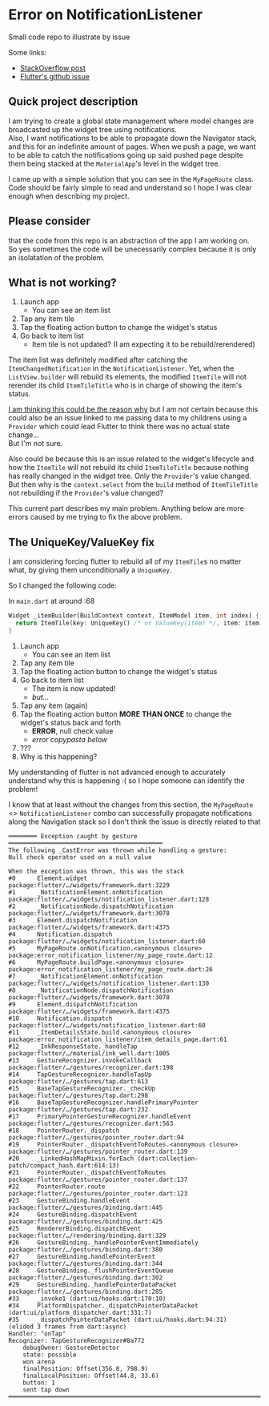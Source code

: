 # Error on NotificationListener

Small code repo to illustrate by issue

Some links:
- [StackOverflow post](https://stackoverflow.com/questions/72660697/stateless-widgets-children-will-not-rebuild-after-a-model-update-when-passing-s)
- [Flutter's github issue](https://github.com/flutter/flutter/issues/106198)

## Quick project description

I am trying to create a global state management where model changes are broadcasted up
the widget tree using notifications.  
Also, I want notifications to be able to propagate down the Navigator stack, and this for an indefinite amount of pages. When we push a page, we want to be able to catch the notifications going up said pushed page despite them being stacked at the `MaterialApp`'s level in the widget tree.  

I came up with a simple solution that you can see in the `MyPageRoute` class.  
Code should be fairly simple to read and understand so I hope I was clear enough when
describing my project.

## Please consider

that the code from this repo is an abstraction of the app I am working on.  
So yes sometimes the code will be unecessarily complex because it is only an isolatation of the problem.

## What is not working?

1) Launch app
    - You can see an item list
2) Tap any item tile
3) Tap the floating action button to change the widget's status
4) Go back to item list
    - Item tile is not updated? (I am expecting it to be rebuild/rerendered)

The item list was definitely modified after catching the `ItemChangedNotification` in the `NotificationListener`.
Yet, when the `ListView.builder` will rebuild its elements, the modified `ItemTile` will not rerender its child `ItemTileTitle` who is in charge of showing the item's status.

[I am thinking this could be the reason why](https://jelenaaa.medium.com/how-to-force-widget-to-redraw-in-flutter-2eec703bc024)
but I am not certain because this could also be an issue linked to me passing data to my childrens using a `Provider` which could lead Flutter to think there was no actual state change...  
But I'm not sure.

Also could be because this is an issue related to the widget's lifecycle and how the `ItemTile` will not rebuild its child `ItemTileTitle` because nothing has really changed in the widget tree. Only the `Provider`'s value changed.
But then why is the `context.select` from the `build` method of `ItemTileTitle` not rebuilding if the `Provider`'s value changed?

This current part describes my main problem. Anything below are more errors caused by me trying to fix the above problem.

## The UniqueKey/ValueKey fix

I am considering forcing flutter to rebuild all of my `ItemTile`s no matter what, by
giving them unconditionally a `UniqueKey`.  

So I changed the following code:

In `main.dart` at around :68
```dart
Widget _itemBuilder(BuildContext context, ItemModel item, int index) {
  return ItemTile(key: UniqueKey() /* or ValueKey(item) */, item: item);
}
```

1) Launch app
    - You can see an item list
2) Tap any item tile
3) Tap the floating action button to change the widget's status
4) Go back to item list
    - The item is now updated!
    - *but...*
5) Tap any item (again)
6) Tap the floating action button **MORE THAN ONCE** to change the widget's status back and forth
    - **ERROR**, null check value
    - *error copypasta below*
7) ???
8) Why is this happening?

My understanding of flutter is not advanced enough to accurately understand why this is happening :( so I hope someone can identify the problem! 

I know that at least without the changes from this section, the `MyPageRoute` <> `NotificationListener` combo can successfully propagate notifications along the Navigation stack so I don't think the issue is directly related to that

```
════════ Exception caught by gesture ═══════════════════════════════════════════
The following _CastError was thrown while handling a gesture:
Null check operator used on a null value

When the exception was thrown, this was the stack
#0      Element.widget
package:flutter/…/widgets/framework.dart:3229
#1      _NotificationElement.onNotification
package:flutter/…/widgets/notification_listener.dart:128
#2      _NotificationNode.dispatchNotification
package:flutter/…/widgets/framework.dart:3078
#3      Element.dispatchNotification
package:flutter/…/widgets/framework.dart:4375
#4      Notification.dispatch
package:flutter/…/widgets/notification_listener.dart:60
#5      MyPageRoute.onNotification.<anonymous closure>
package:error_notification_listener/my_page_route.dart:12
#6      MyPageRoute.buildPage.<anonymous closure>
package:error_notification_listener/my_page_route.dart:26
#7      _NotificationElement.onNotification
package:flutter/…/widgets/notification_listener.dart:130
#8      _NotificationNode.dispatchNotification
package:flutter/…/widgets/framework.dart:3078
#9      Element.dispatchNotification
package:flutter/…/widgets/framework.dart:4375
#10     Notification.dispatch
package:flutter/…/widgets/notification_listener.dart:60
#11     _ItemDetailsState.build.<anonymous closure>
package:error_notification_listener/item_details_page.dart:61
#12     _InkResponseState._handleTap
package:flutter/…/material/ink_well.dart:1005
#13     GestureRecognizer.invokeCallback
package:flutter/…/gestures/recognizer.dart:198
#14     TapGestureRecognizer.handleTapUp
package:flutter/…/gestures/tap.dart:613
#15     BaseTapGestureRecognizer._checkUp
package:flutter/…/gestures/tap.dart:298
#16     BaseTapGestureRecognizer.handlePrimaryPointer
package:flutter/…/gestures/tap.dart:232
#17     PrimaryPointerGestureRecognizer.handleEvent
package:flutter/…/gestures/recognizer.dart:563
#18     PointerRouter._dispatch
package:flutter/…/gestures/pointer_router.dart:94
#19     PointerRouter._dispatchEventToRoutes.<anonymous closure>
package:flutter/…/gestures/pointer_router.dart:139
#20     _LinkedHashMapMixin.forEach (dart:collection-patch/compact_hash.dart:614:13)
#21     PointerRouter._dispatchEventToRoutes
package:flutter/…/gestures/pointer_router.dart:137
#22     PointerRouter.route
package:flutter/…/gestures/pointer_router.dart:123
#23     GestureBinding.handleEvent
package:flutter/…/gestures/binding.dart:445
#24     GestureBinding.dispatchEvent
package:flutter/…/gestures/binding.dart:425
#25     RendererBinding.dispatchEvent
package:flutter/…/rendering/binding.dart:329
#26     GestureBinding._handlePointerEventImmediately
package:flutter/…/gestures/binding.dart:380
#27     GestureBinding.handlePointerEvent
package:flutter/…/gestures/binding.dart:344
#28     GestureBinding._flushPointerEventQueue
package:flutter/…/gestures/binding.dart:302
#29     GestureBinding._handlePointerDataPacket
package:flutter/…/gestures/binding.dart:285
#33     _invoke1 (dart:ui/hooks.dart:170:10)
#34     PlatformDispatcher._dispatchPointerDataPacket (dart:ui/platform_dispatcher.dart:331:7)
#35     _dispatchPointerDataPacket (dart:ui/hooks.dart:94:31)
(elided 3 frames from dart:async)
Handler: "onTap"
Recognizer: TapGestureRecognizer#8a772
    debugOwner: GestureDetector
    state: possible
    won arena
    finalPosition: Offset(356.8, 798.9)
    finalLocalPosition: Offset(44.8, 33.6)
    button: 1
    sent tap down
════════════════════════════════════════════════════════════════════════════════
```
